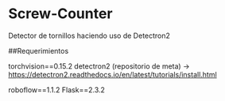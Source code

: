 # Screw-Counter
Detector de tornillos haciendo uso de Detectron2

##Requerimientos

torchvision==0.15.2
detectron2 (repositorio de meta) ->
https://detectron2.readthedocs.io/en/latest/tutorials/install.html

roboflow==1.1.2
Flask==2.3.2
